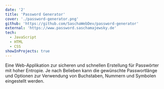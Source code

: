 ```yaml
---
date: '2'
title: 'Password Generator'
cover: './password-generator.png'
github: 'https://github.com/SaschaWebDev/password-generator'
external: 'https://www.password.saschamajewsky.de'
tech:
  - JavaScript
  - HTML
  - CSS
showInProjects: true
---
```


Eine Web-Applikation zur sicheren und schnellen Erstellung für Passwörter mit hoher Entropie. Je nach Belieben kann die gewünschte Passwortlänge und Optionen zur Verwendung von Buchstaben, Nummern und Symbolen eingestellt werden.
